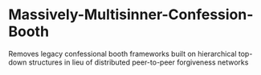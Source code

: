 Massively-Multisinner-Confession-Booth
======================================

Removes legacy confessional booth frameworks built on hierarchical top-down structures in lieu of distributed peer-to-peer forgiveness networks